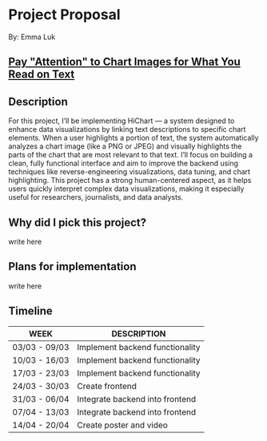 # Project Proposal
By: Emma Luk

## [Pay "Attention" to Chart Images for What You Read on Text](https://dl.acm.org/doi/10.1145/3555041.3589714)

## Description
For this project, I’ll be implementing HiChart — a system designed to enhance data visualizations by linking text descriptions to specific chart elements. When a user highlights a portion of text, the system automatically analyzes a chart image (like a PNG or JPEG) and visually highlights the parts of the chart that are most relevant to that text. I’ll focus on building a clean, fully functional interface and aim to improve the backend using techniques like reverse-engineering visualizations, data tuning, and chart highlighting. This project has a strong human-centered aspect, as it helps users quickly interpret complex data visualizations, making it especially useful for researchers, journalists, and data analysts.

## Why did I pick this project?
write here

## Plans for implementation
write here

## Timeline
| WEEK          | DESCRIPTION                     |
| ------------- | ------------------------------- |
| 03/03 - 09/03 | Implement backend functionality |
| 10/03 - 16/03 | Implement backend functionality |
| 17/03 - 23/03 | Implement backend functionality |
| 24/03 - 30/03 | Create frontend                 |
| 31/03 - 06/04 | Integrate backend into frontend |
| 07/04 - 13/03 | Integrate backend into frontend |
| 14/04 - 20/04 | Create poster and video         |